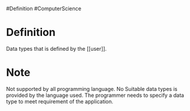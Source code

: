 #Definition #ComputerScience

# Definition

Data types that is defined by the [[user]].

# Note

Not supported by all programming language.
No Suitable data types is provided by the language used.
The programmer needs to specify a data type to meet requirement of the application.